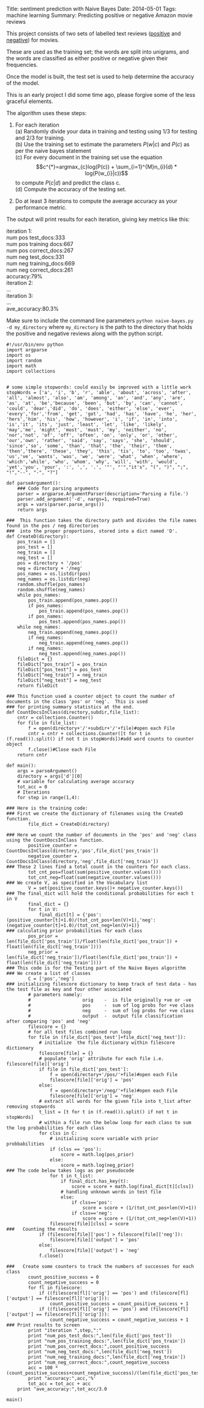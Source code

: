 Title:  sentiment prediction with Naive Bayes
Date: 2014-05-01
Tags: machine learning
Summary: Predicting positive or negative Amazon movie reviews  


This project consists of two sets of labelled text reviews ([positive](https://www.dropbox.com/sh/n2r4e929ahzx84o/AABdDVQ1Rlygs-XkjTytn3bAa) and [negative](https://www.dropbox.com/sh/scnnjiotbltm2za/AAAGz7NsEoG61ojzgZZQPfV-a)) for movies.  

These are used as the training set; the words are split into unigrams, and the words are classified as either positive or negative given their frequencies. 

Once the model is built, the test set is used to help determine the accuracy of the model.  

This is an early project I did some time ago, please forgive some of the less graceful elements.  

The algorithm uses these steps:  

1. For each iteration  
(a) Randomly divide your data in training and testing using 1/3 for
testing and 2/3 for training.  
(b) Use the training set to estimate the parameters $P(w|c)$ and $P(c)$ as per the naive bayes statement  
(c) For every document in the training set use the equation $$c^{*}=argmax_{c}log(P(c)) + \sum_{i=1}^{M}n_{i}(d) * log(P(w_{i}|c))$$ to compute $P(c|d)$ and predict the class c.  
(d) Compute the accuracy of the testing set.

2. Do at least 3 iterations to compute the average accuracy as your performance metric.  

The output will print results for each iteration, giving key metrics like this:

iteration 1:  
    num pos test_docs:333  
    num pos training docs:667  
    num pos correct_docs:267  
    num neg test_docs:331  
    num neg training_docs:669  
    num neg correct_docs:261  
    accuracy:79%  
iteration 2:  
    ...  
iteration 3:  
    ...  
ave_accuracy:80.3%  




Make sure to include the command line parameters `python naive-bayes.py -d my_directory` where `my_directory` is the path to the directory that holds the positive and negative reviews along with the python script.

```
#!/usr/bin/env python
import argparse
import os
import random
import math
import collections


# some simple stopwords: could easily be improved with a little work
stopWords = ['a', 'i', 'b', 'r', 'able', 'about', 'across', 'after', 'all', 'almost', 'also', 'am', 'among', 'an', 'and', 'any', 'are', 'as', 'at', 'be','because', 'been', 'but', 'by', 'can', 'cannot', 'could', 'dear','did', 'do', 'does', 'either', 'else', 'ever', 'every','for','from', 'get', 'got', 'had', 'has', 'have', 'he', 'her', 'hers','him', 'his', 'how', 'however', 'i', 'if', 'in', 'into', 'is','it', 'its', 'just', 'least', 'let', 'like', 'likely', 'may','me', 'might', 'most', 'must', 'my', 'neither', 'no', 'nor','not', 'of', 'off', 'often', 'on', 'only', 'or', 'other', 'our','own', 'rather', 'said', 'say', 'says', 'she', 'should', 'since','so', 'some', 'than', 'that', 'the', 'their', 'them', 'then','there', 'these', 'they', 'this', 'tis', 'to', 'too', 'twas', 'us','ve', 'wants', 'was', 'we', 'were', 'what', 'when', 'where', 'which','while', 'who', 'whom', 'why', 'will', 'with', 'would', 'yet','you', 'your', ':', ',', '.', '"', "'","it's", "(", ")", ";", "!","--", "-", "?"]

def parseArgument():
    ### Code for parsing arguments
    parser = argparse.ArgumentParser(description='Parsing a file.')
    parser.add_argument('-d', nargs=1, required=True)
    args = vars(parser.parse_args())
    return args
    
###  This function takes the directory path and divides the file names found in the pos / neg directories
###  into the proper proportions, stored into a dict named 'D'.
def CreateD(directory):
    pos_train = []
    pos_test = []
    neg_train = []
    neg_test = []
    pos = directory + '/pos'
    neg = directory + '/neg'
    pos_names = os.listdir(pos)
    neg_names = os.listdir(neg)
    random.shuffle(pos_names)
    random.shuffle(neg_names)
    while pos_names:
        pos_train.append(pos_names.pop())
        if pos_names:
            pos_train.append(pos_names.pop())
        if pos_names:
            pos_test.append(pos_names.pop())
    while neg_names:
        neg_train.append(neg_names.pop())
        if neg_names:
            neg_train.append(neg_names.pop())
        if neg_names:
            neg_test.append(neg_names.pop())
    fileDict = {}
    fileDict["pos_train"] = pos_train
    fileDict["pos_test"] = pos_test
    fileDict["neg_train"] = neg_train
    fileDict["neg_test"] = neg_test
    return fileDict
    
### This function used a counter object to count the number of documents in the class 'pos' or 'neg'.  This is used
### for printing summary statistics at the end.
def CountDocsInClass(directory,subdir,file_list):
    cntr = collections.Counter()
    for file in file_list:
        f = open(directory+'/'+subdir+'/'+file)#open each File
        cntr = cntr + collections.Counter([t for t in (f.read()).split() if not t in stopWords])#add word counts to counter object
        f.close()#Close each File
    return cntr
    
def main():
    args = parseArgument()
    directory = args['d'][0]
    # variable for calculating average accuracy
    tot_acc = 0
    # Iterations
    for step in range(1,4):
    
### Here is the training code:
### First we create the dictionary of filenames using the CreateD function.
        file_dict = CreateD(directory)
        
### Here we count the number of documents in the 'pos' and 'neg' class using the CountDocsInClass function.
        positive_counter = CountDocsInClass(directory,'pos',file_dict['pos_train'])
        negative_counter = CountDocsInClass(directory,'neg',file_dict['neg_train'])
### These 2 lines find a total count in the counters for each class.
        tot_cnt_pos=float(sum(positive_counter.values()))
        tot_cnt_neg=float(sum(negative_counter.values()))
### We create V, as specified in the Vocabulary list
        V = set(positive_counter.keys()+ negative_counter.keys())
### The final_dict will hold the conditional probabilities for each t in V
        final_dict = {}
        for t in V:
            final_dict[t] = {'pos':(positive_counter[t]+1.0)/(tot_cnt_pos+len(V)+1),'neg':(negative_counter[t]+1.0)/(tot_cnt_neg+len(V)+1)}
### calculating prior probabilities for each class
        pos_prior = len(file_dict['pos_train'])/float(len(file_dict['pos_train']) + float(len(file_dict['neg_train'])))
        neg_prior = len(file_dict['neg_train'])/float(len(file_dict['pos_train']) + float(len(file_dict['neg_train'])))
### This code is for the Testing part of the Naive Bayes algorithm
### We create a list of classes
        C = ['pos','neg']
### initializing filescore dictionary to keep track of test data - has the test file as key and four other associated
        # parameters namely:
        #                   orig    -  is file originally +ve or -ve
        #                   pos     -  sum of log probs for +ve class
        #                   neg     -  sum of log probs for +ve class
        #                   output  -  output file classification after comparing 'pos' and 'neg'
        filescore = {}
        # for all test files combined run loop
        for file in (file_dict['pos_test']+file_dict['neg_test']):
            # initialize  the file dictionary within filescore dictionary
            filescore[file] = {}
            # populate 'orig' attribute for each file i.e. filescore[file]['orig']
            if file in file_dict['pos_test']:
                f = open(directory+'/pos/'+file)#open each File
                filescore[file]['orig'] = 'pos'
            else:
                f = open(directory+'/neg/'+file)#open each File
                filescore[file]['orig'] = 'neg'
            # extract all words for the given file into t_list after removing stopwords
            t_list = [t for t in (f.read()).split() if not t in stopWords]
            # within a file run the below loop for each class to sum the log probabilities for each class
            for clss in C:
                # initializing score variable with prior probbabilities
                if (clss == 'pos'):
                    score = math.log(pos_prior)
                else:
                    score = math.log(neg_prior)
### The code below takes logs as per pseudocode
                for t in t_list:
                    if final_dict.has_key(t):
                        score = score + math.log(final_dict[t][clss])
                    # handling unknown words in test file
                    else:
                        if clss=='pos':
                            score = score + (1/(tot_cnt_pos+len(V)+1))
                        if clss=='neg':
                            score = score + (1/(tot_cnt_neg+len(V)+1))
                filescore[file][clss] = score
###   Counting the results
            if (filescore[file]['pos'] > filescore[file]['neg']):
                filescore[file]['output'] = 'pos'
            else:
                filescore[file]['output'] = 'neg'
            f.close()
            
###   Create some counters to track the numbers of successes for each class
        count_positive_success = 0
        count_negative_success = 0
        for fl in filescore:
            if ((filescore[fl]['orig'] == 'pos') and (filescore[fl]['output'] == filescore[fl]['orig'])):
                count_positive_success = count_positive_success + 1
            if ((filescore[fl]['orig'] == 'pos') and (filescore[fl]['output'] == filescore[fl]['orig'])):
                count_negative_success = count_negative_success + 1
### Print results to screen
        print "iteration ",step,":"
        print "num_pos_test_docs:",len(file_dict['pos_test'])
        print "num_pos_training_docs:",len(file_dict['pos_train'])
        print "num_pos_correct_docs:",count_positive_success
        print "num_neg_test_docs:",len(file_dict['neg_test'])
        print "num_neg_training_docs:",len(file_dict['neg_train'])
        print "num_neg_correct_docs:",count_negative_success
        acc = 100 * (count_positive_success+count_negative_success)/(len(file_dict['pos_test'])+len(file_dict['neg_test']))
        print "accuracy:",acc,'%'
        tot_acc = tot_acc + acc
    print "ave_accuracy:",tot_acc/3.0
    
main()
```